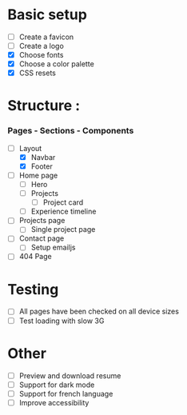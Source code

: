 # Basic setup

- [ ] Create a favicon
- [ ] Create a logo
- [x] Choose fonts
- [x] Choose a color palette
- [x] CSS resets

# Structure :

### Pages - Sections - Components

- [ ] Layout
  - [x] Navbar
  - [x] Footer
- [ ] Home page
  - [ ] Hero
  - [ ] Projects
    - [ ] Project card
  - [ ] Experience timeline
- [ ] Projects page
  - [ ] Single project page
- [ ] Contact page
  - [ ] Setup emailjs
- [ ] 404 Page

# Testing

- [ ] All pages have been checked on all device sizes
- [ ] Test loading with slow 3G

# Other

- [ ] Preview and download resume
- [ ] Support for dark mode
- [ ] Support for french language
- [ ] Improve accessibility
